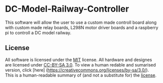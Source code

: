 # DC-Model-Railway-Controller
This software will allow the user to use a custom made controll board along with custom made relay boards, L298N motor driver boards and a raspberry pi to controll a DC model railway.
## License
All software is licensed under the [MIT](https://github.com/Sidings-Media/DC-Model-Railway-Controller/blob/Readme-update-w-license-1/LICENSE) license. All hardware and designes
are licensed under [CC-BY-SA 3.0](https://creativecommons.org/licenses/by-sa/3.0/legalcode). To view a human redable and sumarised version, click [here]
(https://creativecommons.org/licenses/by-sa/3.0/). This is a human-readable summary of (and not a substitute for) the [license](https://creativecommons.org/licenses/by-sa/3.0/legalcode).

